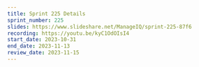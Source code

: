 ```yaml
---
title: Sprint 225 Details
sprint_number: 225
slides: https://www.slideshare.net/ManageIQ/sprint-225-87f6
recording: https://youtu.be/kyC1OdOIsI4
start_date: 2023-10-31
end_date: 2023-11-13
review_date: 2023-11-15
---
```

